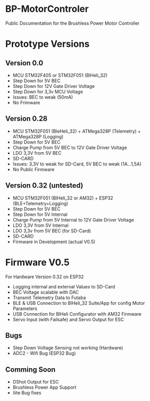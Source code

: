 # BP-MotorControler
Public Documentation for the Brushless Power Motor Controller

# Prototype Versions
## Version 0.0
- MCU STM32F405 or STM32F051 (BlHeli_32)
- Step Down for 5V BEC
- Step Down for 12V Gate Driver Voltage
- Step Down for 3,3v MCU Voltage
- Issues: BEC to weak (50mA)
- No Frimware

## Version 0.28
- MCU STM32F051 (BleHeli_32) + ATMega328P (Telemetry) + ATMega328P (Logging)
- Step Down for 5V BEC
- Charge Pump from 5V BEC to 12V Gate Driver Voltage
- LDO 3,3V from 5V BEC
- SD-CARD
- Issues: 3,3V to weak for SD-Card, 5V BEC to weak (1A...1,5A)
- No Public Firmware

## Version 0.32 (untested)
- MCU STM32F051 (BlHeli_32 or AM32) + ESP32 (BLE+Telemetry+Logging)
- Step Down for 5V BEC
- Step Down for 5V Internal
- Charge Pump from 5V Internal to 12V Gate Driver Voltage
- LDO 3,3V from 5V Internal
- LDO 3,3v from 5V BEC (for SD-Card)
- SD-CARD
- Firmware in Development (actual V0.5)

# Firmware V0.5
For Hardware Version 0.32 on ESP32
- Logging internal and external Values to SD-Card
- BEC Voltage scalable with DAC
- Transmit Telemetry Data to Futaba
- BLE & USB Connection to BlHeli_32 Suite/App for config Motor Parameters
- USB Connection for BlHeli Configurator with AM32 Firmware
- Servo Input (with Failsafe) and Servo Output for ESC

## Bugs
- Step Down Voltage Sensing not working (Hardware)
- ADC2 - Wifi Bug (ESP32 Bug)

## Comming Soon
- DShot Output for ESC
- Brushless Power App Support
- liite Bug fixes
